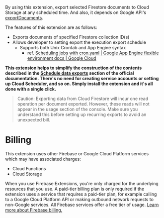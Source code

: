 <!-- 
This file provides your users an overview of your extension. All content is optional, but this is the recommended format. Your users will see the contents of this file when they run the `firebase ext:info` command.

Include any important functional details as well as a brief description for any additional setup required by the user (both pre- and post-installation).

Learn more about writing a PREINSTALL.md file in the docs:
https://firebase.google.com/docs/extensions/publishers/user-documentation#writing-preinstall
-->

By using this extension, export selected Firestore documents to Cloud Storage at any scheduled time. And also, it depends on Google API's [exportDocuments](https://cloud.google.com/firestore/docs/reference/rest/v1/projects.databases/exportDocuments).

The features of this extension are as follows:

- Exports documents of specified Firestore collection ID(s)
- Allows developer to setting export the execution export schedule
  - Supports both Unix Crontab and App Engine syntax
    - ref. [Scheduling jobs with cron.yaml | Google App Engine flexible environment docs | Google Cloud](https://cloud.google.com/appengine/docs/flexible/scheduling-jobs-with-cron-yaml)

**This extension helps to simplify the construction of the contents described in the [Schedule data exports](https://firebase.google.com/docs/firestore/solutions/schedule-export) section of the official documentation. There's no need for creating service accounts or setting up Cloud Scheduler, and so on. Simply install the extension and it's all done with a single click.**

> Caution: Exporting data from Cloud Firestore will incur one read operation per document exported. However, these reads will not appear in the usage section of the console. Make sure you understand this before setting up recurring exports to avoid an unexpected bill.

<!-- We recommend keeping the following section to explain how billing for Firebase Extensions works -->
# Billing

This extension uses other Firebase or Google Cloud Platform services which may have associated charges:

<!-- List all products the extension interacts with -->
- Cloud Functions
- Cloud Storage

When you use Firebase Extensions, you're only charged for the underlying resources that you use. A paid-tier billing plan is only required if the extension uses a service that requires a paid-tier plan, for example calling to a Google Cloud Platform API or making outbound network requests to non-Google services. All Firebase services offer a free tier of usage. [Learn more about Firebase billing.](https://firebase.google.com/pricing)
